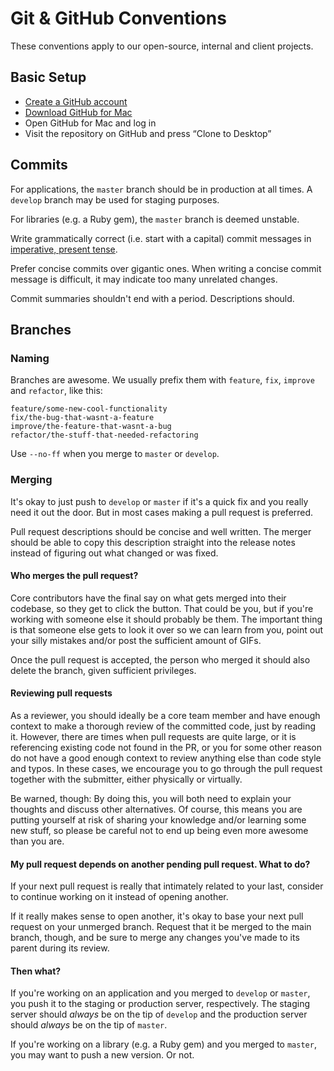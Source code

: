 # Git & GitHub Conventions

These conventions apply to our open-source, internal and client projects.

## Basic Setup

- [Create a GitHub account](https://github.com/join)
- [Download GitHub for Mac](https://mac.github.com/)
- Open GitHub for Mac and log in
- Visit the repository on GitHub and press “Clone to Desktop”

## Commits

For applications, the `master` branch should be in production at all times. A
`develop` branch may be used for staging purposes.

For libraries (e.g. a Ruby gem), the `master` branch is deemed unstable.

Write grammatically correct (i.e. start with a capital) commit messages in
[imperative, present tense].

[imperative, present tense]: http://stackoverflow.com/questions/3580013/should-i-use-past-or-present-tense-in-git-commit-messages

Prefer concise commits over gigantic ones. When writing a concise commit message
is difficult, it may indicate too many unrelated changes.

Commit summaries shouldn't end with a period. Descriptions should.

## Branches

### Naming

Branches are awesome. We usually prefix them with `feature`, `fix`, `improve`
and `refactor`, like this:

```
feature/some-new-cool-functionality
fix/the-bug-that-wasnt-a-feature
improve/the-feature-that-wasnt-a-bug
refactor/the-stuff-that-needed-refactoring
```

Use `--no-ff` when you merge to `master` or `develop`.

### Merging

It's okay to just push to `develop` or `master` if it's a quick fix and you
really need it out the door. But in most cases making a pull request is
preferred.

Pull request descriptions should be concise and well written. The merger should
be able to copy this description straight into the release notes instead of
figuring out what changed or was fixed. 

#### Who merges the pull request?

Core contributors have the final say on what gets merged into their codebase, so
they get to click the button. That could be you, but if you're working with
someone else it should probably be them. The important thing is that someone
else gets to look it over so we can learn from you, point out your silly
mistakes and/or post the sufficient amount of GIFs.

Once the pull request is accepted, the person who merged it should also delete
the branch, given sufficient privileges.

#### Reviewing pull requests

As a reviewer, you should ideally be a core team member and have enough context
to make a thorough review of the committed code, just by reading it. However,
there are times when pull requests are quite large, or it is referencing
existing code not found in the PR, or you for some other reason do not have a
good enough context to review anything else than code style and typos. In these
cases, we encourage you to go through the pull request together with the
submitter, either physically or virtually.

Be warned, though: By doing this, you will both need to explain your thoughts
and discuss other alternatives. Of course, this means you are putting yourself
at risk of sharing your knowledge and/or learning some new stuff, so please be
careful not to end up being even more awesome than you are.

#### My pull request depends on another pending pull request. What to do?

If your next pull request is really that intimately related to your last,
consider to continue working on it instead of opening another.

If it really makes sense to open another, it's okay to base your next pull
request on your unmerged branch. Request that it be merged to the main branch,
though, and be sure to merge any changes you've made to its parent during its
review.

#### Then what?

If you're working on an application and you merged to `develop` or `master`, you
push it to the staging or production server, respectively. The staging server
should *always* be on the tip of `develop` and the production server should
*always* be on the tip of `master`.

If you're working on a library (e.g. a Ruby gem) and you merged to `master`, you
may want to push a new version. Or not.
